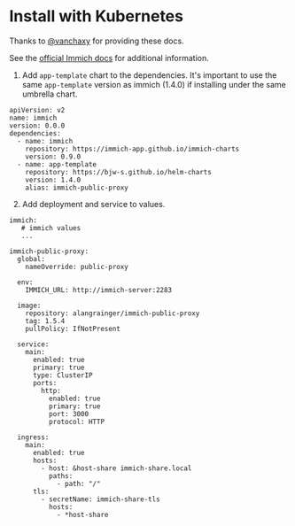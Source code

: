 # Install with Kubernetes

Thanks to [@vanchaxy](https://github.com/vanchaxy) for providing these docs.

See the [official Immich docs](https://immich.app/docs/install/kubernetes/) for additional information.

1. Add `app-template` chart to the dependencies. It's important to use the same `app-template` version as immich (1.4.0) if installing under the same umbrella chart.
```
apiVersion: v2
name: immich
version: 0.0.0
dependencies:
  - name: immich
    repository: https://immich-app.github.io/immich-charts
    version: 0.9.0
  - name: app-template
    repository: https://bjw-s.github.io/helm-charts
    version: 1.4.0
    alias: immich-public-proxy
```
2. Add deployment and service to values.
```
immich:
   # immich values
   ...

immich-public-proxy:
  global:
    nameOverride: public-proxy

  env:
    IMMICH_URL: http://immich-server:2283

  image:
    repository: alangrainger/immich-public-proxy
    tag: 1.5.4
    pullPolicy: IfNotPresent

  service:
    main:
      enabled: true
      primary: true
      type: ClusterIP
      ports:
        http:
          enabled: true
          primary: true
          port: 3000
          protocol: HTTP

  ingress:
    main:
      enabled: true
      hosts:
        - host: &host-share immich-share.local
          paths:
            - path: "/"
      tls:
        - secretName: immich-share-tls
          hosts:
            - *host-share
```
